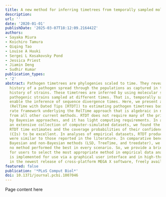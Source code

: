 ```yaml
---
title: A new method for inferring timetrees from temporally sampled molecular sequences
description:
url: ''
date: '2020-01-01'
publishDate: '2025-03-07T18:12:09.216442Z'
authors:
- Sayaka Miura
- Koichiro Tamura
- Qiqing Tao
- Louise A Huuki
- Sergei L Kosakovsky Pond
- Jessica Priest
- Jiamin Deng
- Sudhir Kumar
publication_types:
- '2'
abstract: Pathogen timetrees are phylogenies scaled to time. They reveal the temporal
  history of a pathogen spread through the populations as captured in the evolutionary
  history of strains. These timetrees are inferred by using molecular sequences of
  pathogenic strains sampled at different times. That is, temporally sampled sequences
  enable the inference of sequence divergence times. Here, we present a new approach
  (RelTime with Dated Tips [RTDT]) to estimating pathogen timetrees based on a relative
  rate framework underlying the RelTime approach that is algebraic in nature and distinct
  from all other current methods. RTDT does not require many of the priors demanded
  by Bayesian approaches, and it has light computing requirements. In analyses of
  an extensive collection of computer-simulated datasets, we found the accuracy of
  RTDT time estimates and the coverage probabilities of their confidence intervals
  (CIs) to be excellent. In analyses of empirical datasets, RTDT produced dates that
  were similar to those reported in the literature. In comparative benchmarking with
  Bayesian and non-Bayesian methods (LSD, TreeTime, and treedater), we found that
  no method performed the best in every scenario. So, we provide a brief guideline
  for users to select the most appropriate method in empirical data analysis. RTDT
  is implemented for use via a graphical user interface and in high-throughput settings
  in the newest release of cross-platform MEGA X software, freely available from http://www.megasoftware.net.
featured: false
publication: '*PLoS Comput Biol*'
doi: 10.1371/journal.pcbi.1007046
---
```


Page content here